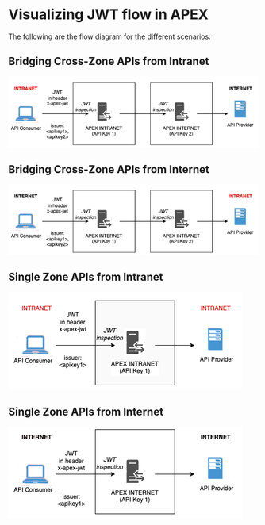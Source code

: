 # Visualizing JWT flow in APEX

The following are the flow diagram for the different scenarios:

## Bridging Cross-Zone APIs from Intranet

![bridging-internet](./_assets/bridging-internet.png)

## Bridging Cross-Zone APIs from Internet

![bridging-intranet](./_assets/bridging-intranet.png)

## Single Zone APIs from Intranet

![flow-intranet](./_assets/flow-intranet.png)

## Single Zone APIs from Internet

![flow-intranet](./_assets/flow-internet.png)

